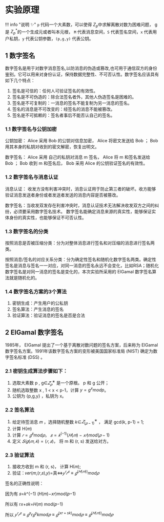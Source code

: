 # 实验原理

!!! info "说明 :sparkles:"
    `p` 代码一个大素数，可以使得 $Z_p$中求解离散对数为困难问题， g 是 $Z^*_p$的一个生成元或者叫本元根， `M` 代表消息空间，`S` 代表签名空间，`x` 代表用户私钥，`y` 代表公钥参数，`(p,g,y)` 代表公钥。

## 1 数字签名

数字签名是用于对数字消息签名,以防消息的伪造或篡改,也可用于通信双方的身份鉴别。它可以用来对身份认证，保持数据完整性、不可否认性。数字签名应该具有如下几个特点：

1. 签名是可信的：任何人可验证签名的有效性。
2. 签名是不可伪造的：除合法签名者外，其他人伪造签名是困难的。
3. 签名是不可复制的：一消息的签名不能复制为另一消息的签名。
4. 签名的消息是不可改变的：经签名的消息不能被篡改。
5. 签名是不可抵赖的：签名者事后不能否认自己的签名。

### 1.1 数字签名与公钥加密

公钥加密：
Alice 采用 Bob 的公钥对信息加密， Alice 将密文发送给 Bob ； Bob 用其本身的私钥对收到的密文解密，恢复出明文。

数字签名：
Alice 采用 自己的私钥对消息 m 签名， Alice 将 m 和签名发送给 Bob ； Bob 收到 m 和签名后， Bob 采用 Alice 的公钥验证签名的有效性。

### 1.2 数字签名与消息认证

消息认证：
收发方没有利害冲突时，消息认证用于防止第三者的破坏。收方能够验证消息发送者身份或者发送者发送的消息内容是否被篡改。

数字签名：当收发双发存在利害冲突时，消息认证技术无法解决收发双方之间的纠纷，必须要采用数字签名技术。 数字签名能确定消息来源的真实性，能够保证实体身份的真实性，也能够保证不可否认性。

### 1.3 数字签名的分类

按照消息是否被压缩分类：分为对整体消息进行签名和对压缩的消息进行签名两类。

按照消息/签名的对应关系分类：分为确定性签名和随机化数字签名两类。确定性签名是消息与签名一一对应，对同一消息的签名永远不会变化，比如RSA；随机化数字签名是对同一消息的签名是变化的，本次实验所采用的 ElGamal 数字签名算法就是随机化的。

### 1.4 数字签名方案的3个算法

1. 密钥生成：产生用户的公私钥
2. 签名算法：产生消息的签名
3. 验证算法：验证消息的签名是否是合法

## 2 ElGamal 数字签名

1985年， EIGamal 提出了一个基于离散对数问题的签名方案，后来称为 ElGamal 数字签名方案。1991年该数字签名方案的变形被美国国家标准局 (NIST) 确定为数字签名标准 (DSS) 。

### 2.1 密钥生成算法步骤如下：

1. 选取大素数 p , g∈$𝑍_𝑝^∗$ 是一个原根。 p 和 g 公开； 
2. 随机选取整数 x , 1 < x < p-1，计算 $y =  g^x mod p$。 
3. 公钥为 {p,g,y} ，私钥为 x。  

### 2.2 签名算法

1. 给定待签消息 𝑚 ，选择随机整数 𝑘∈$𝑍_(𝑝−1)^∗$ ， 满足 gcd(k, p-1) = 1;
2. 计算 H(𝑚)
3. 计算 $𝑟=𝑔^𝑘  mod ⁡𝑝$， $𝑠=𝑘^(−1) (𝐻(𝑚)−𝑥𝑟)mod⁡ (𝑝−1)$
4. 定义 $𝑆𝑖𝑔(𝑚,𝑘)=(𝑟,𝑠)$， 将 m 和 (r, s) 发送给对方。

### 2.3 验证算法

1. 接收方收到 m 和 (r, s)， 计算 H(𝑚);
2. 验证：𝑣𝑒𝑟(𝑚,(𝑟,𝑠),𝑦)=真⇔$𝑦^𝑟 𝑟^𝑠≡𝑔^(𝐻(𝑚))  mod⁡ 𝑝$

签名的正确性说明：

因为有 𝑠=𝑘^(−1) (𝐻(𝑚)−𝑥𝑟)mod⁡(𝑝−1)

所以有 r𝑥+𝑠𝑘=𝐻(𝑚) mod⁡(𝑝−1)

所以 $𝑦^𝑟 𝑟^𝑠≡𝑔^xr 𝑔^sk mod⁡𝑝 ≡𝑔^(xr+sk)mod⁡𝑝≡𝑔^(𝐻(𝑚))  mod⁡𝑝$

